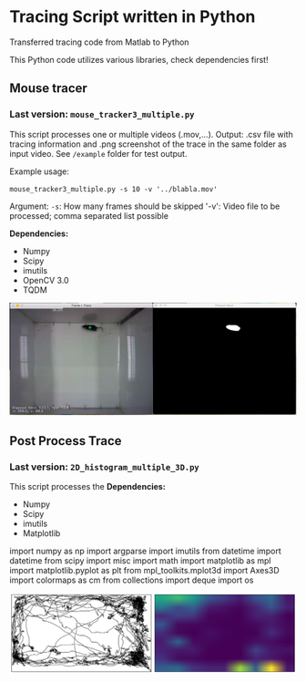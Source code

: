 # Tracing Script written in Python 
Transferred tracing code from Matlab to Python

This Python code utilizes various libraries, check dependencies first!

## Mouse tracer
### Last version: `mouse_tracker3_multiple.py`
This script processes one or multiple videos (.mov,...). Output: .csv file with tracing information and .png screenshot of the trace in the same folder as input video. See `/example` folder for test output.

Example usage: 
```
mouse_tracker3_multiple.py -s 10 -v '../blabla.mov'
```
Argument: 
`-s`: How many frames should be skipped
'-v': Video file to be processed; comma separated list possible

**Dependencies:** 
* Numpy
* Scipy
* imutils
* OpenCV 3.0 
* TQDM 

!['Screen shot'](Screen_Shot.jpg)

## Post Process Trace
### Last version: `2D_histogram_multiple_3D.py`
This script processes the 
**Dependencies:** 
* Numpy
* Scipy
* imutils
* Matplotlib

import numpy as np
import argparse
import imutils
from datetime import datetime
from scipy import misc
import math
import matplotlib as mpl
import matplotlib.pyplot as plt
from mpl_toolkits.mplot3d import Axes3D
import colormaps as cm
from collections import deque
import os


!['Screen shot'](example_output_2Dhistogram.jpg)

